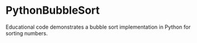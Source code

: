 PythonBubbleSort
================

Educational code demonstrates a bubble sort implementation in Python for sorting numbers.
